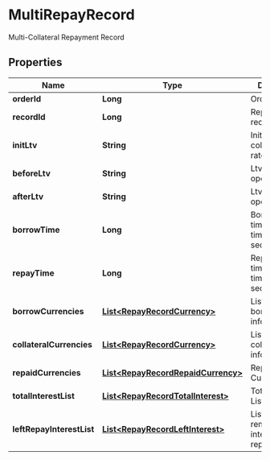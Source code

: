 
# MultiRepayRecord

Multi-Collateral Repayment Record

## Properties

Name | Type | Description | Notes
------------ | ------------- | ------------- | -------------
**orderId** | **Long** | Order ID |  [optional]
**recordId** | **Long** | Repayment record ID |  [optional]
**initLtv** | **String** | Initial collateralization rate |  [optional]
**beforeLtv** | **String** | Ltv before the operation |  [optional]
**afterLtv** | **String** | Ltv after the operation |  [optional]
**borrowTime** | **Long** | Borrowing time, timestamp in seconds |  [optional]
**repayTime** | **Long** | Repayment time, timestamp in seconds |  [optional]
**borrowCurrencies** | [**List&lt;RepayRecordCurrency&gt;**](RepayRecordCurrency.md) | List of borrowing information |  [optional]
**collateralCurrencies** | [**List&lt;RepayRecordCurrency&gt;**](RepayRecordCurrency.md) | List of collateral information |  [optional]
**repaidCurrencies** | [**List&lt;RepayRecordRepaidCurrency&gt;**](RepayRecordRepaidCurrency.md) | Repay Currency List |  [optional]
**totalInterestList** | [**List&lt;RepayRecordTotalInterest&gt;**](RepayRecordTotalInterest.md) | Total Interest List |  [optional]
**leftRepayInterestList** | [**List&lt;RepayRecordLeftInterest&gt;**](RepayRecordLeftInterest.md) | List of remaining interest to be repaid |  [optional]

